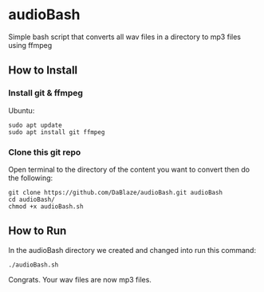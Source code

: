 # audioBash

Simple bash script that converts all wav files in a directory to mp3 files using ffmpeg

## How to Install

### Install git & ffmpeg

Ubuntu:

```
sudo apt update
sudo apt install git ffmpeg
```

### Clone this git repo

Open terminal to the directory of the content you want to convert then do the following:

```
git clone https://github.com/DaBlaze/audioBash.git audioBash
cd audioBash/
chmod +x audioBash.sh
```

## How to Run

In the audioBash directory we created and changed into run this command:

```
./audioBash.sh
```

Congrats. Your wav files are now mp3 files.
